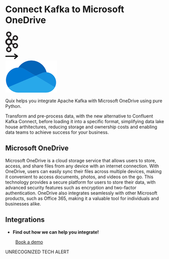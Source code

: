 # Connect Kafka to Microsoft OneDrive

<div class="connect-images cards blog-grid-card" markdown>
<div>
<img src="../images/kafka_logo.png" width="40px" />
</div>
<div>
<img src="../images/arrow.svg" width="40px" />
</div>
<div>
<img src="./images/microsoft-onedrive_1.jpg" />
</div>
</div>

Quix helps you integrate Apache Kafka with Microsoft OneDrive using pure Python.

Transform and pre-process data, with the new alternative to Confluent Kafka Connect, before loading it into a specific format, simplifying data lake house arthitectures, reducing storage and ownership costs and enabling data teams to achieve success for your business.

## Microsoft OneDrive

Microsoft OneDrive is a cloud storage service that allows users to store, access, and share files from any device with an internet connection. With OneDrive, users can easily sync their files across multiple devices, making it convenient to access documents, photos, and videos on the go. This technology provides a secure platform for users to store their data, with advanced security features such as encryption and two-factor authentication. OneDrive also integrates seamlessly with other Microsoft products, such as Office 365, making it a valuable tool for individuals and businesses alike.

## Integrations

<div class="grid cards" markdown>

- __Find out how we can help you integrate!__

    <a class="md-button md-button--primary" href="https://share.hsforms.com/1iW0TmZzKQMChk0lxd_tGiw4yjw2?__hstc=175542013.2303933fbd746c0ac86d9ccbe9bc9100.1728383268831.1729603416735.1729620918855.31&__hssc=175542013.1.1729620918855&__hsfp=2132701734" target="_blank" style="margin:.5rem;">Book a demo</a>

</div>


UNRECOGNIZED TECH ALERT

